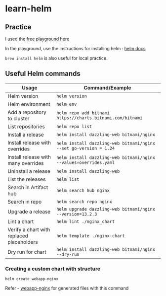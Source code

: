# learn-helm

## Practice

I used the [free playground here](https://killercoda.com/playgrounds/scenario/ubuntu)

In the playground, use the instructions for installing
helm : [helm docs](https://helm.sh/docs/intro/install/)

`brew install helm` is also useful for local practice.

## Useful Helm commands

| Usage                                     | Command/Example                                                    |
|-------------------------------------------|--------------------------------------------------------------------|
| Helm version                              | `helm version`                                                     |
| Helm environment                          | `helm env`                                                         |
| Add a repository to cluster               | `helm repo add bitnami https://charts.bitnami.com/bitnami`         |
| List repositories                         | `helm repo list`                                                   |
| Install a release                         | `helm install dazzling-web bitnami/nginx`                          |
| Install release with overrides            | `helm install dazzling-web bitnami/nginx --set go-version = 1.24 ` |
| Install release with many overrides       | `helm install dazzling-web bitnami/nginx --values=overrides.yaml`  |
| Uninstall a release                       | `helm install dazzling-web`                                        |
| List the releases                         | `helm list`                                                        |
| Search in Artifact hub                    | `helm search hub nginx`                                            |
| Search in repo                            | `helm search repo nginx`                                           |
| Upgrade a release                         | `helm upgrade dazzling-web bitnami/nginx --version=13.2.3`         |
| Lint a chart                              | `helm lint ./nginx_chart`                                          |
| Verify a chart with replaced placeholders | `helm template ./nginx-chart`                                      |
| Dry run for chart                         | `helm install dazzling-web bitnami/nginx --dry-run`                |


### Creating a custom chart with structure

`helm create webapp-nginx`

Refer - [webapp-nginx](./webapp-nginx) for generated files with this command
